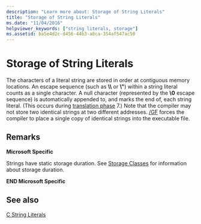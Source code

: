 ```yaml
---
description: "Learn more about: Storage of String Literals"
title: "Storage of String Literals"
ms.date: "11/04/2016"
helpviewer_keywords: ["string literals, storage"]
ms.assetid: ba5e4d2c-d456-44b3-a8ca-354af547ac50
---
```

# Storage of String Literals

The characters of a literal string are stored in order at contiguous memory locations. An escape sequence (such as **\\\\** or **\\"**) within a string literal counts as a single character. A null character (represented by the **\0** escape sequence) is automatically appended to, and marks the end of, each string literal. (This occurs during [translation phase](../preprocessor/phases-of-translation.md) 7.) Note that the compiler may not store two identical strings at two different addresses. [/GF](../build/reference/gf-eliminate-duplicate-strings.md) forces the compiler to place a single copy of identical strings into the executable file.

## Remarks

**Microsoft Specific**

Strings have static storage duration. See [Storage Classes](../c-language/c-storage-classes.md) for information about storage duration.

**END Microsoft Specific**

## See also

[C String Literals](../c-language/c-string-literals.md)
